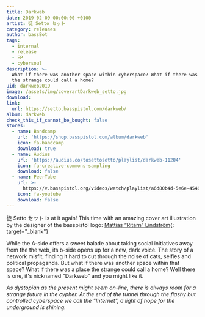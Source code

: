 ```yaml
---
title: Darkweb
date: 2019-02-09 00:00:00 +0100
artist: 徒 Setto セット
category: releases
author: bassBot
tags:
  - internal
  - release
  - EP
  - cybersoul
description: >-
  What if there was another space within cyberspace? What if there was a place
  the strange could call a home?
uid: darkweb2019
image: /assets/img/coverartDarkweb_setto.jpg
download:
link: 
  url: https://setto.basspistol.com/darkweb/
album: darkweb
check_this_if_cannot_be_bought: false
stores:
  - name: Bandcamp
    url: 'https://shop.basspistol.com/album/darkweb'
    icon: fa-bandcamp
    download: true
  - name: Audius
    url: 'https://audius.co/tosettosetto/playlist/darkweb-11204'
    icon: fa-creative-commons-sampling
    download: false
  - name: PeerTube
    url: >-
      https://v.basspistol.org/videos/watch/playlist/a6d80b4d-5e6e-4546-b90e-2be5b4d8a960
    icon: fa-youtube
    download: false
---
```


徒 Setto セット is at it again! This time with an amazing cover art illustration by the designer of the basspistol logo: [Mattias “Ritarn” Lindström](https://ritarn.com/){: target="_blank"}

While the A-side offers a sweet balade about taking social initiatives away from the the web, its b-side opens up for a new, dark voice. The story of a network misfit, finding it hard to cut through the noise of cats, selfies and political propaganda. But what if there was another space within that space? What if there was a place the strange could call a home? Well there is one, it's nicknamed "Darkweb" and you might like it.

*As dystopian as the present might seem on-line, there is always room for a strange future in the cypher. At the end of the tunnel through the flashy but controlled cyberspace we call the "Internet", a light of hope for the underground is shining.*